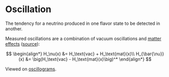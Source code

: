 # Oscillation

The tendency for a neutrino produced in one flavor state to be detected in another.

Measured oscillations are a combination of vacuum oscillations and [matter effects](matter-effects.md) ([source](https://journals.aps.org/prd/pdf/10.1103/PhysRevD.104.072006)):

$$
\begin{align*}
    H_\nu(x) &= H_\text{vac} + H_\text{mat}(x)\\
    H_{\bar{\nu}}(x) &= \big(H_\text{vac} - H_\text{mat}(x)\big)^*
\end{align*}
$$

Viewed on [oscillograms](oscillograms.md).
